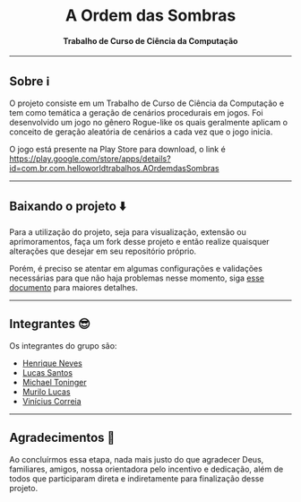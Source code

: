 <h1 align="center">A Ordem das Sombras</h1>
<h4 align="center">Trabalho de Curso de Ciência da Computação</h4>

***

## Sobre :information_source:

O projeto consiste em um Trabalho de Curso de Ciência da Computação e tem como temática a geração de cenários 
procedurais em jogos. Foi desenvolvido um jogo no gênero Rogue-like os quais geralmente aplicam o conceito de 
geração aleatória de cenários a cada vez que o jogo inicia.

O jogo está presente na Play Store para download, o link é https://play.google.com/store/apps/details?id=com.br.com.helloworldtrabalhos.AOrdemdasSombras

***

## Baixando o projeto :arrow_down:

Para a utilização do projeto, seja para visualização, extensão ou aprimoramentos, faça um fork desse projeto e 
então realize quaisquer alterações que desejar em seu repositório próprio.

Porém, é preciso se atentar em algumas configurações e validações necessárias para que não haja problemas nesse 
momento, siga [esse documento](.docs/utilization/Configuration.md) para maiores detalhes.

***

## Integrantes :sunglasses:

Os integrantes do grupo são:
 - [Henrique Neves](https://www.linkedin.com/in/henrique-neves-3213he/)
 - [Lucas Santos](https://www.linkedin.com/in/lucas-silva-santos-dev)
 - [Michael Toninger](https://www.linkedin.com/in/michael-toninger-polidoro-925977193/)
 - [Murilo Lucas](https://www.linkedin.com/in/murilolucas/)
 - [Vinícius Correia](https://www.linkedin.com/in/vinicius-souza-033086157/)

***

## Agradecimentos :pray:

Ao concluírmos essa etapa, nada mais justo do que agradecer Deus, familiares, amigos, nossa orientadora pelo 
incentivo e dedicação, além de todos que participaram direta e indiretamente para finalização desse projeto.
